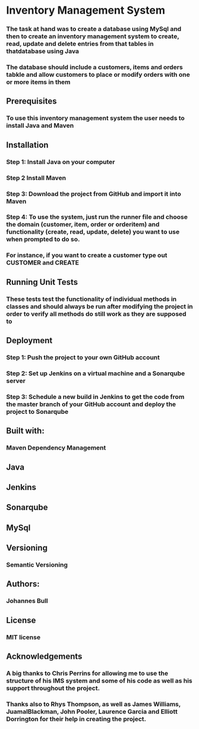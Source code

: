 # Inventory Management System
### The task at hand was to create a database using MySql and then to create an inventory management system to create, read, update and delete entries from that tables in thatdatabase using Java
### The database should include a customers, items and orders tabkle and allow customers to place or modify orders with one or more items in them

## Prerequisites
### To use this inventory management system the user needs to install Java and Maven

## Installation
### Step 1: Install Java on your computer
### Step 2 Install Maven
### Step 3: Download the project from GitHub and import it into Maven
### Step 4: To use the system, just run the runner file and choose the domain (customer, item, order or orderitem) and functionality (create, read, update, delete) you want to use when prompted to do so.
### For instance, if you want to create a customer type out CUSTOMER and CREATE

## Running Unit Tests
### These tests test the functionality of individual methods in classes and should always be run after modifying the project in order to verify all methods do still work as they are supposed to

## Deployment
### Step 1: Push the project to your own GitHub account
### Step 2: Set up Jenkins on a virtual machine and a Sonarqube server
### Step 3: Schedule a new build in Jenkins to get the code from the master branch of your GitHub account and deploy the project to Sonarqube


## Built with:
### Maven Dependency Management
## Java
## Jenkins
## Sonarqube
## MySql

## Versioning
### Semantic Versioning

## Authors:
### Johannes Bull

## License
### MIT license

## Acknowledgements
### A big thanks to Chris Perrins for allowing me to use the structure of his IMS system and some of his code as well as his support throughout the project.
### Thanks also to Rhys Thompson, as well as James Williams, JuamalBlackman, John Pooler, Laurence Garcia and Elliott Dorrington for their help in creating the project.
